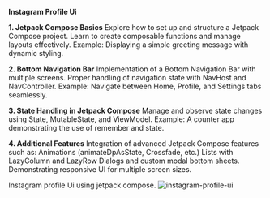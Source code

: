 **Instagram Profile Ui**

**1. Jetpack Compose Basics**
Explore how to set up and structure a Jetpack Compose project.
Learn to create composable functions and manage layouts effectively.
Example: Displaying a simple greeting message with dynamic styling.

**2. Bottom Navigation Bar**
Implementation of a Bottom Navigation Bar with multiple screens.
Proper handling of navigation state with NavHost and NavController.
Example: Navigate between Home, Profile, and Settings tabs seamlessly.

**3. State Handling in Jetpack Compose**
Manage and observe state changes using State, MutableState, and ViewModel.
Example: A counter app demonstrating the use of remember and state.

**4. Additional Features**
Integration of advanced Jetpack Compose features such as:
Animations (animateDpAsState, Crossfade, etc.)
Lists with LazyColumn and LazyRow
Dialogs and custom modal bottom sheets.
Demonstrating responsive UI for multiple screen sizes.

Instagram profile Ui using jetpack compose.
![instagram-profile-ui](https://github.com/user-attachments/assets/62ed23e0-1ea2-4747-9b8b-00b783b7386e)
